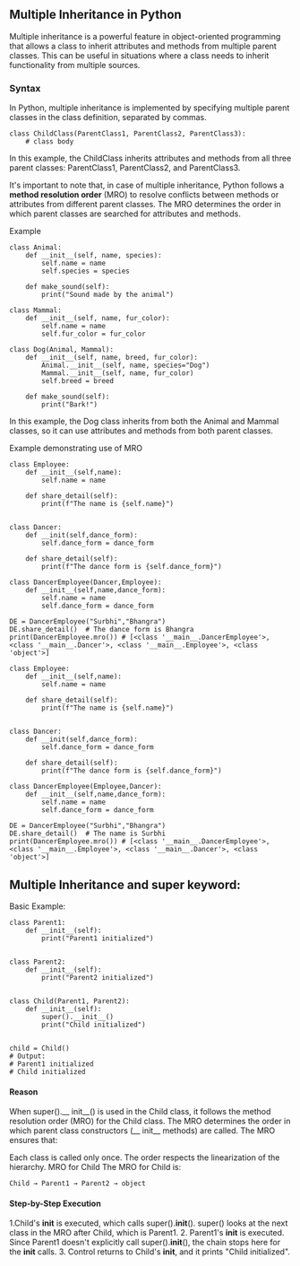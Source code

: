 ## Multiple Inheritance in Python
Multiple inheritance is a powerful feature in object-oriented programming that allows a class to inherit attributes and methods from multiple parent classes. This can be useful in situations where a class needs to inherit functionality from multiple sources.

### Syntax
In Python, multiple inheritance is implemented by specifying multiple parent classes in the class definition, separated by commas.
```
class ChildClass(ParentClass1, ParentClass2, ParentClass3):
    # class body
```

In this example, the ChildClass inherits attributes and methods from all three parent classes: ParentClass1, ParentClass2, and ParentClass3.

It's important to note that, in case of multiple inheritance, Python follows a __method resolution order__ (MRO) to resolve conflicts between methods or attributes from different parent classes. The MRO determines the order in which parent classes are searched for attributes and methods.

Example
```
class Animal:
    def __init__(self, name, species):
        self.name = name
        self.species = species
        
    def make_sound(self):
        print("Sound made by the animal")
        
class Mammal:
    def __init__(self, name, fur_color):
        self.name = name
        self.fur_color = fur_color
        
class Dog(Animal, Mammal):
    def __init__(self, name, breed, fur_color):
        Animal.__init__(self, name, species="Dog")
        Mammal.__init__(self, name, fur_color)
        self.breed = breed
        
    def make_sound(self):
        print("Bark!")
```
In this example, the Dog class inherits from both the Animal and Mammal classes, so it can use attributes and methods from both parent classes.

Example demonstrating use of MRO
```
class Employee:
    def __init__(self,name):
        self.name = name
    
    def share_detail(self):
        print(f"The name is {self.name}")
        

class Dancer:
    def __init(self,dance_form):
        self.dance_form = dance_form
    
    def share_detail(self):
        print(f"The dance form is {self.dance_form}")
        
class DancerEmployee(Dancer,Employee):
    def __init__(self,name,dance_form):
        self.name = name
        self.dance_form = dance_form

DE = DancerEmployee("Surbhi","Bhangra")
DE.share_detail()  # The dance form is Bhangra
print(DancerEmployee.mro()) # [<class '__main__.DancerEmployee'>, <class '__main__.Dancer'>, <class '__main__.Employee'>, <class 'object'>]
```

```
class Employee:
    def __init__(self,name):
        self.name = name
    
    def share_detail(self):
        print(f"The name is {self.name}")
        

class Dancer:
    def __init(self,dance_form):
        self.dance_form = dance_form
    
    def share_detail(self):
        print(f"The dance form is {self.dance_form}")
        
class DancerEmployee(Employee,Dancer):
    def __init__(self,name,dance_form):
        self.name = name
        self.dance_form = dance_form

DE = DancerEmployee("Surbhi","Bhangra")
DE.share_detail()  # The name is Surbhi
print(DancerEmployee.mro()) # [<class '__main__.DancerEmployee'>, <class '__main__.Employee'>, <class '__main__.Dancer'>, <class 'object'>]

```
## Multiple Inheritance and super keyword:

Basic Example:
```
class Parent1:
    def __init__(self):
        print("Parent1 initialized")


class Parent2:
    def __init__(self):
        print("Parent2 initialized")


class Child(Parent1, Parent2):
    def __init__(self):
        super().__init__()
        print("Child initialized")


child = Child()
# Output:
# Parent1 initialized
# Child initialized
```
#### Reason
When super().__ init__() is used in the Child class, it follows the method resolution order (MRO) for the Child class. The MRO determines the order in which parent class constructors (__ init__ methods) are called. The MRO ensures that:

Each class is called only once.
The order respects the linearization of the hierarchy.
MRO for Child
The MRO for Child is:
```
Child → Parent1 → Parent2 → object
```
 #### Step-by-Step Execution
 
   1.Child's __init__ is executed, which calls super().__init__().
      super() looks at the next class in the MRO after Child, which is Parent1.
   2. Parent1's __init__ is executed.
      Since Parent1 doesn't explicitly call super().__init__(), the chain stops here for the __init__ calls.
   3. Control returns to Child's __init__, and it prints "Child initialized".


